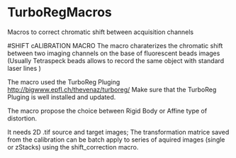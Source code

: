 # TurboRegMacros
Macros to correct chromatic shift between acquisition channels

#SHIFT cALIBRATION MACRO
 The macro  charaterizes the chromatic shift between two imaging channels on the base of fluorescent beads images (Usually
 Tetraspeck beads allows to record the same object with standard laser lines )
 
  The macro used the TurboReg Pluging http://bigwww.epfl.ch/thevenaz/turboreg/
   Make sure that the TurboReg Pluging is well installed and updated.
  
   The macro propose the choice between Rigid Body  or Affine  type of distortion.
   
   It needs 2D .tif source and target images;
   The transformation matrice saved from the calibration can be batch apply to series of aquired images (single or zStacks) using the 
  shift_correction macro.
 
